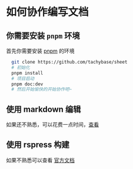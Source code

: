 # 如何协作编写文档

## 你需要安装 `pnpm` 环境

首先你需要安装 [pnpm](https://pnpm.io/zh/installation) 的环境

```bash
  git clone https://github.com/tachybase/sheet
  # 初始化
  pnpm install
  # 项目启动
  pnpm doc:dev
  # 然后开始愉快的开始协作吧~
```

## 使用 markdown 编辑

如果还不熟悉，可以花费一点时间，[查看](/contribution/markdown/)

## 使用 rspress 构建

如果不熟悉可以查看 [官方文档](https://rspress.dev/)
